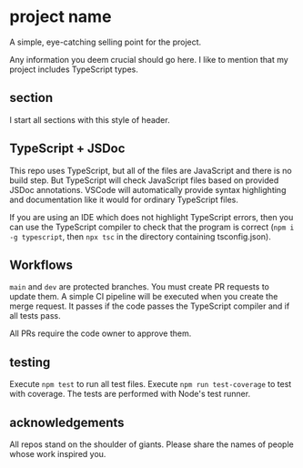 # project name
A simple, eye-catching selling point for the project.

Any information you deem crucial should go here. I like to mention that my project includes TypeScript types. 

## section

I start all sections with this style of header.

## TypeScript + JSDoc

This repo uses TypeScript, but all of the files are JavaScript and there is no build step. But TypeScript will check JavaScript files based on provided JSDoc annotations. VSCode will automatically provide syntax highlighting and documentation like it would for ordinary TypeScript files.

If you are using an IDE which does not highlight TypeScript errors, then you can use the TypeScript compiler to check that the program is correct (`npm i -g typescript`, then `npx tsc` in the directory containing tsconfig.json).

## Workflows

`main` and `dev` are protected branches. You must create PR requests to update them. A simple CI pipeline will be executed when you create the merge request. It passes if the code passes the TypeScript compiler and if all tests pass.

All PRs require the code owner to approve them.

## testing

Execute `npm test` to run all test files. Execute `npm run test-coverage` to test with coverage.
The tests are performed with Node's test runner.

## acknowledgements

All repos stand on the shoulder of giants. Please share the names of people whose work inspired you.
